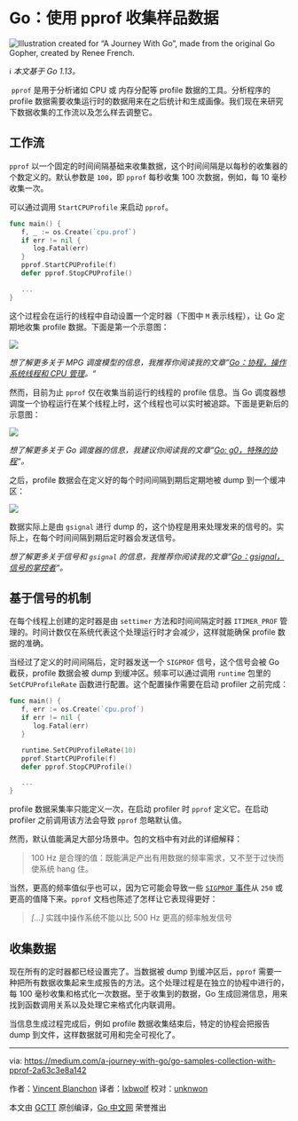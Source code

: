# Go：使用 pprof 收集样品数据

![][0]

ℹ️ *本文基于 Go 1.13。*

 `pprof` 是用于分析诸如 CPU 或 内存分配等 profile 数据的工具。分析程序的 profile 数据需要收集运行时的数据用来在之后统计和生成画像。我们现在来研究下数据收集的工作流以及怎么样去调整它。

## 工作流

`pprof` 以一个固定的时间间隔基础来收集数据，这个时间间隔是以每秒的收集器的个数定义的。默认参数是 `100`，即 `pprof` 每秒收集 100 次数据，例如，每 10 毫秒收集一次。

可以通过调用 `StartCPUProfile` 来启动 `pprof`。

```go
func main() {
   f, _ := os.Create(`cpu.prof`)
   if err != nil {
      log.Fatal(err)
   }
   pprof.StartCPUProfile(f)
   defer pprof.StopCPUProfile()

   ...
}
```

这个过程会在运行的线程中自动设置一个定时器（下图中 `M` 表示线程），让 Go 定期地收集 profile 数据。下面是第一个示意图：

![][1]

*想了解更多关于 MPG 调度模型的信息，我推荐你阅读我的文章”[Go：协程，操作系统线程和 CPU 管理][4]。“*

然而，目前为止 `pprof` 仅在收集当前运行的线程的 profile 信息。当 Go 调度器想调度一个协程运行在某个线程上时，这个线程也可以实时被追踪。下面是更新后的示意图：

![][2]

*想了解更多关于 Go 调度器的信息，我建议你阅读我的文章”[Go: g0，特殊的协程][5]“。*

之后，profile 数据会在定义好的每个时间间隔到期后定期地被 dump 到一个缓冲区：

![][3]

数据实际上是由 `gsignal` 进行 dump 的，这个协程是用来处理发来的信号的。实际上，在每个时间间隔到期后定时器会发送信号。

*想了解更多关于信号和 `gsignal` 的信息，我推荐你阅读我的文章”[Go：gsignal，信号的掌控者][6]“。*

## 基于信号的机制

在每个线程上创建的定时器是由 `settimer` 方法和时间间隔定时器 `ITIMER_PROF` 管理的。时间计数仅在系统代表这个处理运行时才会减少，这样就能确保 profile 数据的准确。

当经过了定义的时间间隔后，定时器发送一个 `SIGPROF` 信号，这个信号会被 Go 截获，profile 数据会被 dump 到缓冲区。频率可以通过调用 `runtime` 包里的 `SetCPUProfileRate` 函数进行配置。这个配置操作需要在启动 profiler 之前完成：

```go
func main() {
   f, err := os.Create(`cpu.prof`)
   if err != nil {
      log.Fatal(err)
   }

   runtime.SetCPUProfileRate(10)
   pprof.StartCPUProfile(f)
   defer pprof.StopCPUProfile()

   ...
}
```

profile 数据采集率只能定义一次，在启动 profiler 时 `pprof` 定义它。在启动 profiler 之前调用该方法会导致 `pprof` 忽略默认值。

然而，默认值能满足大部分场景中。包的文档中有对此的详细解释：

> 100 Hz 是合理的值：既能满足产出有用数据的频率需求，又不至于过快而使系统 hang 住。

当然，更高的频率值似乎也可以，因为它可能会导致一些 [`SIGPROF` 事件][7]从 `250` 或更高的值降下来。`pprof` 文档也陈述了怎样让它表现得更好：

> *[…]* 实践中操作系统不能以比 500 Hz 更高的频率触发信号

## 收集数据

现在所有的定时器都已经设置完了。当数据被 dump 到缓冲区后，`pprof` 需要一种把所有数据收集起来生成报告的方法。这个处理过程是在独立的协程中进行的，每 100 毫秒收集和格式化一次数据。至于收集到的数据，Go 生成回溯信息，用来找到函数调用关系以及处理它来格式化内联调用。

当信息生成过程完成后，例如 profile 数据收集结束后，特定的协程会把报告 dump 到文件，这样数据就可用和完全可视化了。

---
via: https://medium.com/a-journey-with-go/go-samples-collection-with-pprof-2a63c3e8a142

作者：[Vincent Blanchon](https://medium.com/@blanchon.vincent)
译者：[lxbwolf](https://github.com/lxbwolf)
校对：[unknwon](https://github.com/unknwon)

本文由 [GCTT](https://github.com/studygolang/GCTT) 原创编译，[Go 中文网](https://studygolang.com/) 荣誉推出

[0]: https://raw.githubusercontent.com/studygolang/gctt-images2/master/20200505-Go-Samples-Collection-with-pprof/00.png	"Illustration created for “A Journey With Go”, made from the original Go Gopher, created by Renee French."
[1]: https://raw.githubusercontent.com/studygolang/gctt-images2/master/20200505-Go-Samples-Collection-with-pprof/01.png
[2]: https://raw.githubusercontent.com/studygolang/gctt-images2/master/20200505-Go-Samples-Collection-with-pprof/02.png
[3]: https://raw.githubusercontent.com/studygolang/gctt-images2/master/20200505-Go-Samples-Collection-with-pprof/03.png
[4]: https://studygolang.com/articles/25292	"MPG调度模型"
[5]: https://medium.com/a-journey-with-go/go-g0-special-goroutine-8c778c6704d8	"Go: g0, Special Goroutine"
[6]: https://medium.com/a-journey-with-go/go-gsignal-master-of-signals-329f7ff39391	"Go: gsignal, Master of Signals"
[7]: https://github.com/golang/go/issues/35057
